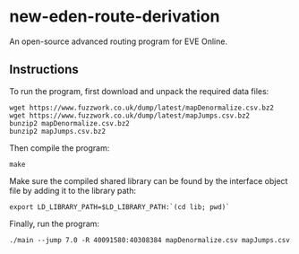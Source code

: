 # new-eden-route-derivation
An open-source advanced routing program for EVE Online.

## Instructions

To run the program, first download and unpack the required data files:

    wget https://www.fuzzwork.co.uk/dump/latest/mapDenormalize.csv.bz2
    wget https://www.fuzzwork.co.uk/dump/latest/mapJumps.csv.bz2
    bunzip2 mapDenormalize.csv.bz2
    bunzip2 mapJumps.csv.bz2

Then compile the program:

    make

Make sure the compiled shared library can be found by the interface object file
by adding it to the library path:

    export LD_LIBRARY_PATH=$LD_LIBRARY_PATH:`(cd lib; pwd)`

Finally, run the program:

    ./main --jump 7.0 -R 40091580:40308384 mapDenormalize.csv mapJumps.csv
